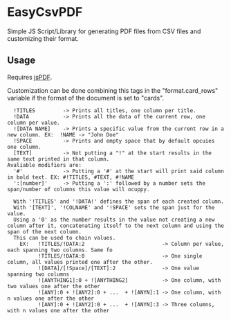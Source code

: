 
# EasyCsvPDF

Simple JS Script/Library for generating PDF files from CSV files and customizing their format.



## Usage

Requires [jsPDF](https://github.com/parallax/jsPDF).

Customization can be done combining this tags in the "format.card_rows" variable if the format of the document is set to "cards".





```
  !TITLES         -> Prints all titles, one column per title.
  !DATA           -> Prints all the data of the current row, one column per value.
  ![DATA NAME]    -> Prints a specific value from the current row in a new column. EX:  !NAME -> "John Doe"
  !SPACE          -> Prints and empty space that by default opcuies one column.
  [TEXT]          -> Not putting a "!" at the start results in the same text printed in that column.
Avaliable modifiers are:
  '#'             -> Putting a '#' at the start will print said column in bold text. EX: #!TITLES, #TEXT, #!NAME
  ':[number]'     -> Putting a ':' followed by a number sets the span/number of columns this value will ocuppy.

  With '!TITLES' and '!DATA!' defines the span of each created column.
  With '[TEXT]', '!COLNAME' and '!SPACE' sets the span just for the value.
  Using a '0' as the number results in the value not creating a new column after it, concatenating itself to the next column and using the span of the next column. 
  This can be used to chain values.
    EX:   !TITLES/!DATA:2                         -> Column per value, each spanning two columns. Same fo
          !TITLES/!DATA:0                         -> One single column, all values printed one after the other.
          ![DATA]/[!Space]/[TEXT]:2               -> One value spanning two columns
          ![ANYTHING1]:0 + ![ANYTHING2]           -> One column, with two values one after the other
          ![ANY]:0 + ![ANY2]:0 + ...  + ![ANYN]:1 -> One column, with n values one after the other
          ![ANY]:0 + ![ANY2]:0 + ...  + ![ANYN]:3 -> Three columns, with n values one after the other




```
